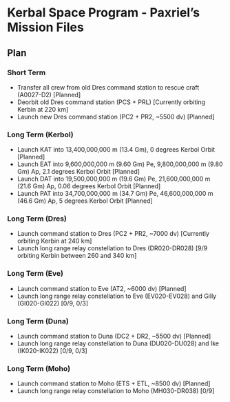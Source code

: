 # Kerbal Space Program - Paxriel’s Mission Files

## Plan

### Short Term

- Transfer all crew from old Dres command station to rescue craft (A0027-D2) \[Planned\]
- Deorbit old Dres command station (PCS + PRL) \[Currently orbiting Kerbin at 220 km\]
- Launch new Dres command station (PC2 + PR2, ~5500 dv) \[Planned\]

### Long Term (Kerbol)

- Launch KAT into 13,400,000,000 m (13.4 Gm), 0 degrees Kerbol Orbit \[Planned\]
- Launch EAT into 9,600,000,000 m (9.60 Gm) Pe, 9,800,000,000 m (9.80 Gm) Ap, 2.1 degrees Kerbol Orbit \[Planned\]
- Launch DAT into 19,500,000,000 m (19.6 Gm) Pe, 21,600,000,000 m (21.6 Gm) Ap, 0.06 degrees Kerbol Orbit \[Planned\]
- Launch PAT into 34,700,000,000 m (34.7 Gm) Pe, 46,600,000,000 m (46.6 Gm) Ap, 5 degrees Kerbol Orbit \[Planned\]

### Long Term (Dres)

- Launch command station to Dres (PC2 + PR2, ~7000 dv) \[Currently orbiting Kerbin at 240 km\]
- Launch long range relay constellation to Dres (DR020-DR028) \[9/9 orbiting Kerbin between 260 and 340 km\]

### Long Term (Eve)

- Launch command station to Eve (AT2, ~6000 dv) \[Planned\]
- Launch long range relay constellation to Eve (EV020-EV028) and Gilly (GI020-GI022) \[0/9, 0/3\]

### Long Term (Duna)

- Launch command station to Duna (DC2 + DR2, ~5500 dv) \[Planned\]
- Launch long range relay constellation to Duna (DU020-DU028) and Ike (IK020-IK022) \[0/9, 0/3\]

### Long Term (Moho)

- Launch command station to Moho (ETS + ETL, ~8500 dv) \[Planned\]
- Launch long range relay constellation to Moho (MH030-DR038) \[0/9\]
